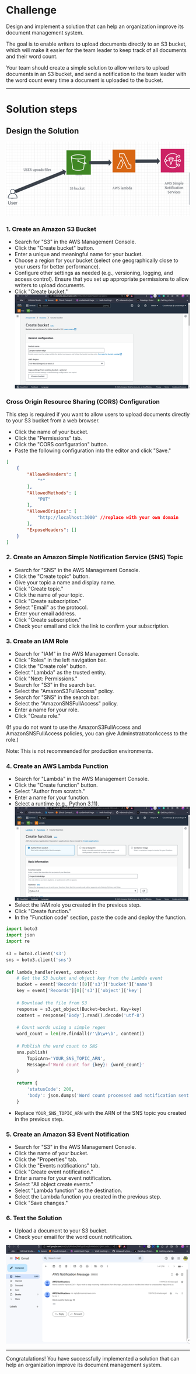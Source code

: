 # Challenge


Design and implement a solution that can help an organization improve its document management system.

 The goal is to enable writers to upload documents directly to an S3 bucket, which will make it easier for the team leader to keep track of all documents and their word count. 
 
 Your team should create a simple solution to allow writers to upload documents in an S3 bucket, and send a notification to the team leader with the word count every time a document is uploaded to the bucket. 

 ***
# Solution steps

## Design the Solution
![image](/project1AWSwordCount/projectimages/Design.png)


### 1. Create an Amazon S3 Bucket
- Search for "S3" in the AWS Management Console.
- Click the "Create bucket" button.
- Enter a unique and meaningful name for your bucket.
- Choose a region for your bucket (select one geographically close to your users for better performance).
- Configure other settings as needed (e.g., versioning, logging, and access control). Ensure that you set up appropriate permissions to allow writers to upload documents.
- Click "Create bucket."
![image](/project1AWSwordCount/projectimages/BucketCreate.png)

### Cross Origin Resource Sharing (CORS) Configuration
This step is required if you want to allow users to upload documents directly to your S3 bucket from a web browser.

- Click the name of your bucket.
- Click the "Permissions" tab.
- Click the "CORS configuration" button.
- Paste the following configuration into the editor and click "Save."
```json
[
    {
        "AllowedHeaders": [
            "*"
        ],
        "AllowedMethods": [
            "PUT"
        ],
        "AllowedOrigins": [
            "http://localhost:3000" //replace with your own domain
        ],
        "ExposeHeaders": []
    }
]
```

### 2. Create an Amazon Simple Notification Service (SNS) Topic
- Search for "SNS" in the AWS Management Console.
- Click the "Create topic" button.
- Give your topic a name and display name.
- Click "Create topic."
- Click the name of your topic.
- Click "Create subscription."
- Select "Email" as the protocol.
- Enter your email address.
- Click "Create subscription."
- Check your email and click the link to confirm your subscription.


### 3. Create an IAM Role
- Search for "IAM" in the AWS Management Console.
- Click "Roles" in the left navigation bar.
- Click the "Create role" button.
- Select "Lambda" as the trusted entity.
- Click "Next: Permissions."
- Search for "S3" in the search bar.
- Select the "AmazonS3FullAccess" policy.
- Search for "SNS" in the search bar.
- Select the "AmazonSNSFullAccess" policy.
- Enter a name for your role.
- Click "Create role."

(If you do not want to use the AmazonS3FullAccess and AmazonSNSFullAccess policies, you can give AdminstratratorAccess to the role.) 

Note: This is not recommended for production environments.


### 4. Create an AWS Lambda Function
- Search for "Lambda" in the AWS Management Console.
- Click the "Create function" button.
- Select "Author from scratch."
- Enter a name for your function.
- Select a runtime (e.g., Python 3.11).
![image](/project1AWSwordCount/projectimages/functioncreate.png)
- Select the IAM role you created in the previous step.
- Click "Create function."
- In the "Function code" section, paste the code and deploy the function.
```python
import boto3
import json
import re

s3 = boto3.client('s3')
sns = boto3.client('sns')

def lambda_handler(event, context):
    # Get the S3 bucket and object key from the Lambda event
    bucket = event['Records'][0]['s3']['bucket']['name']
    key = event['Records'][0]['s3']['object']['key']

    # Download the file from S3
    response = s3.get_object(Bucket=bucket, Key=key)
    content = response['Body'].read().decode('utf-8')

    # Count words using a simple regex
    word_count = len(re.findall(r'\b\w+\b', content))

    # Publish the word count to SNS
    sns.publish(
        TopicArn='YOUR_SNS_TOPIC_ARN',
        Message=f'Word count for {key}: {word_count}'
    )

    return {
        'statusCode': 200,
        'body': json.dumps('Word count processed and notification sent.')
    }
```
- Replace `YOUR_SNS_TOPIC_ARN` with the ARN of the SNS topic you created in the previous step.

### 5. Create an Amazon S3 Event Notification
- Search for "S3" in the AWS Management Console.
- Click the name of your bucket.
- Click the "Properties" tab.
- Click the "Events notifications" tab.
- Click "Create event notification."
- Enter a name for your event notification.
- Select "All object create events."
- Select "Lambda function" as the destination.
- Select the Lambda function you created in the previous step.
- Click "Save changes."


### 6. Test the Solution
- Upload a document to your S3 bucket.
- Check your email for the word count notification.

![image](/project1AWSwordCount/projectimages/Email.png)

***

Congratulations! You have successfully implemented a solution that can help an organization improve its document management system.

